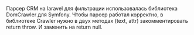 Парсер CRM на laravel для фильтрации использовалась библиотека DomCrawler для Symfony.
Чтобы парсер работал корректно, в библиотеке Crawler нужно в двух методах (text, attr) закомментировать return throw. И заменить на return null.